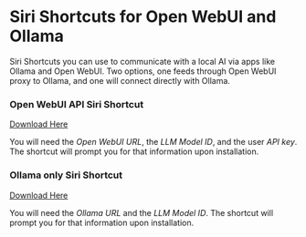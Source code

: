 # Siri Shortcuts for Open WebUI and Ollama
Siri Shortcuts you can use to communicate with a local AI via apps like Ollama and Open WebUI. Two options, one feeds through Open WebUI proxy to Ollama, and one will connect directly with Ollama.

### Open WebUI API Siri Shortcut

[Download Here](https://www.icloud.com/shortcuts/68dca66227644718abb5a755f059a637)

You will need the *Open WebUI URL*, the *LLM Model ID*, and the user *API key*. The shortcut will prompt you for that information upon installation.

### Ollama only Siri Shortcut

[Download Here](https://www.icloud.com/shortcuts/b313311e41984c3e8266dde696ea699d)

You will need the *Ollama URL* and the *LLM Model ID*. The shortcut will prompt you for that information upon installation.

